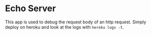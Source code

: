 Echo Server
===========

This app is used to debug the request body of an http request. Simply deploy on
heroku and look at the logs with `heroku logs -t`.
